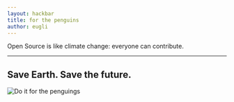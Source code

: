 ```yaml
---
layout: hackbar
title: for the penguins
author: eugli
---
```


Open Source is like climate change: everyone can contribute.

---

## Save Earth. Save the future.

![Do it for the penguings]({{site.baseurl}}/assets/images/eugli.jpg)
